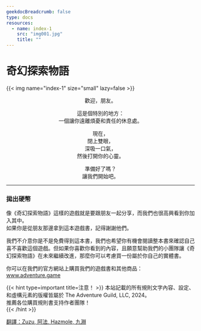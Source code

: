 ```yaml
---
geekdocBreadcrumb: false
type: docs
resources:
  - name: index-1
    src: "img001.jpg"
    title: ""
---
```


# 奇幻探索物語

{{< img name="index-1" size="small" lazy=false >}}

<center>
歡迎，朋友。

這是個特別的地方：<br/>
一個讓你遠離煩憂和責任的休息處。

現在，<br/>
閉上雙眼，<br/>
深吸一口氣，<br/>
然後打開你的心靈。

準備好了嗎？<br/>
讓我們開始吧。
</center>

***

### 拋出硬幣
像《奇幻探索物語》這樣的遊戲就是要跟朋友一起分享，而我們也很高興看到你加入其中。<br/>
如果你是從朋友那邊拿到這本遊戲書，記得謝謝他們。

我們不介意你是不是免費得到這本書，我們也希望你有機會閱讀整本書來確認自己喜不喜歡這個遊戲。但如果你喜歡你看到的內容，且願意幫助我們的小團隊讓《奇幻探索物語》在未來繼續改進，那麼你可以考慮買一份屬於你自己的實體書。

你可以在我們的官方網站上購買我們的遊戲書和其他商品：<br/>
<a href="www.adventure.game"> www.adventure.game </a>

{{< hint type=important title=注意！ >}}
本站記載的所有規則文字內容、設定、和虛構元素的版權皆屬於 The Adventure Guild, LLC, 2024。<br/>
推薦各位購買規則書支持作者團隊！<br/>
{{< /hint  >}}

<u>翻譯：Zuzu, 阿法, Hazmole, 九淵</u>